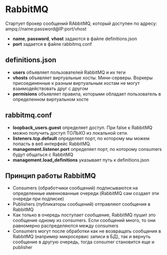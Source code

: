 # RabbitMQ
Стартует брокер сообщений RAbbitMQ, который доступен по адресу: ampq://name:password@IP:port/vhost
- **name**, **password**, **vhost** задаются в файле definitions.json
- **port** задается в файле rabbitmq.conf

## definitions.json
- **users** объявляет пользователей RabbitMQ и их теги
- **vhosts** объявляет виртуальные хосты. Мини-серверы. Воркеры присоединенные к разным виртуальным хостам не могут взаимодействовать друг с другом
- **permisions** объявляет правила, которыми обладает пользователь в определенном виртуальном хосте

## rabbitmq.conf
- **loopback_users.guest** определяет доступ. При false к RabbitMQ можно получить доступ ТОЛЬКО из локальной сети.
- **listeners.tcp.default** определяет порт, по которому мы можем попасть в веб интерфейс RabbitMQ.
- **management.listener.port** определяет порт, по которому consumers будут общаться с RabbitMQ
- **management.load_definitions** указывает путь к definitions.json

## Принцип работы RabbitMQ
- Consumers (обработчики сообщений) подписываются на определенные именнованные очереди (RabbitMQ сам создает эти очереди при подписке)
- Publishers (публикаторы сообщений) отправляют сообщения в RabbitMQ
- Как только в очередь поступает сообщение, RabbitMQ пушит это сообщение одному из consumers. Если сообщений много, то они равномерно распределяются между consumers
- Consumers могут после обработки как не возвращать сообщения в RabbitMQ (например микросервис записи в БД), так и вернуть сообщение в другую очередь, тогда consumer становится еще и publisher
